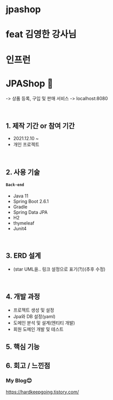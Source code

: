 # jpashop

# feat 김영한 강사님
# 인프런

# JPAShop 📌
-> 상품 등록, 구입 및 판매 서비스
-> localhost:8080

</br>

## 1. 제작 기간 or 참여 기간
* 2021.12.10 ~ 
* 개인 프로젝트

</br>

## 2. 사용 기술
#### `Back-end`
  * Java 11
  * Spring Boot 2.6.1
  * Gradle
  * Spring Data JPA
  * H2
  * thymeleaf
  * Junit4

</br>

## 3. ERD 설계
* (star UML을.. 링크 설정으로 표기(?))(추후 수정)

</br>

## 4. 개발 과정
* 프로젝트 생성 및 설정
* Jpa와 DB 설정(yaml)
* 도메인 분석 및 설계(엔티티 개발)
* 회원 도메인 개발 및 테스트

## 5. 핵심 기능

## 6. 회고 / 느낀점  

### My Blog😊

https://hardkeepgoing.tistory.com/
